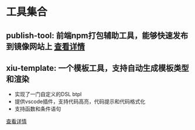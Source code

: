 # 工具集合

## publish-tool: 前端npm打包辅助工具，能够快速发布到镜像网站上 [查看详情](./packages/publish/README.md)

## xiu-template: 一个模板工具，支持自动生成模板类型和渲染
- 实现了一门自定义的DSL btpl
- 提供vscode插件，支持代码高亮，代码提示和代码格式化
- 支持函数和条件语句

[查看详情]()